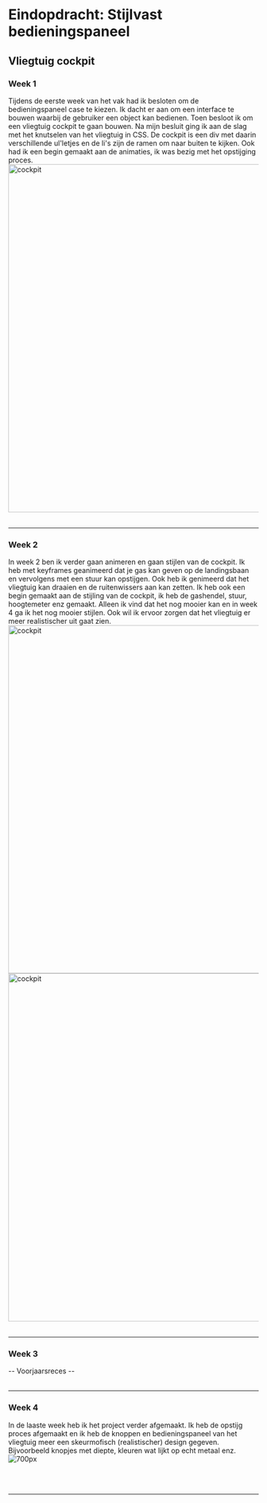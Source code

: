 # Eindopdracht: Stijlvast bedieningspaneel 
## Vliegtuig cockpit

### Week 1
Tijdens de eerste week van het vak had ik besloten om de bedieningspaneel case te kiezen. Ik dacht er aan om een interface te bouwen waarbij de gebruiker een object kan bedienen. Toen besloot ik om een vliegtuig cockpit te gaan bouwen. Na mijn besluit ging ik aan de slag met het knutselen van het vliegtuig in CSS. De cockpit is een div met daarin verschillende ul'letjes en de li's zijn de ramen om naar buiten te kijken. Ook had ik een begin gemaakt aan de animaties, ik was bezig met het opstijging proces.<br/>
<img src="https://i.ibb.co/tBbGCqL/Schermafbeelding-2022-02-18-om-12-02-17.png" width="700px" alt="cockpit"/>
<br/><br/>
<hr/>


### Week 2
In week 2 ben ik verder gaan animeren en gaan stijlen van de cockpit. Ik heb met keyframes geanimeerd dat je gas kan geven op de landingsbaan en vervolgens met een stuur kan opstijgen. Ook heb ik genimeerd dat het vliegtuig kan draaien en de ruitenwissers aan kan zetten. Ik heb ook een begin gemaakt aan de stijling van de cockpit, ik heb de gashendel, stuur, hoogtemeter enz gemaakt. Alleen ik vind dat het nog mooier kan en in week 4 ga ik het nog mooier stijlen. Ook wil ik ervoor zorgen dat het vliegtuig er meer realistischer uit gaat zien.<br/>
<img src="https://i.ibb.co/Gsbby4M/Schermafbeelding-2022-02-18-om-12-07-00.png" width="700px" alt="cockpit"><br/>
<img src="https://i.ibb.co/SJCv5kZ/Schermafbeelding-2022-02-18-om-12-07-13.png" width="700px" alt="cockpit">
<br/><br/>
<hr/>

### Week 3
-- Voorjaarsreces --
<br/><br/>
<hr/>

### Week 4
In de laaste week heb ik het project verder afgemaakt. Ik heb de opstijg proces afgemaakt en ik heb de knoppen en bedieningspaneel van het vliegtuig meer een skeurmofisch (realistischer) design gegeven. Bijvoorbeeld knopjes met diepte, kleuren wat lijkt op echt metaal enz.<br/>
<img src="https://i.ibb.co/qgnBRfm/cockpit1.png" alt="700px" alt="cockpit"><br/>


<br/><br/>
<hr/>
